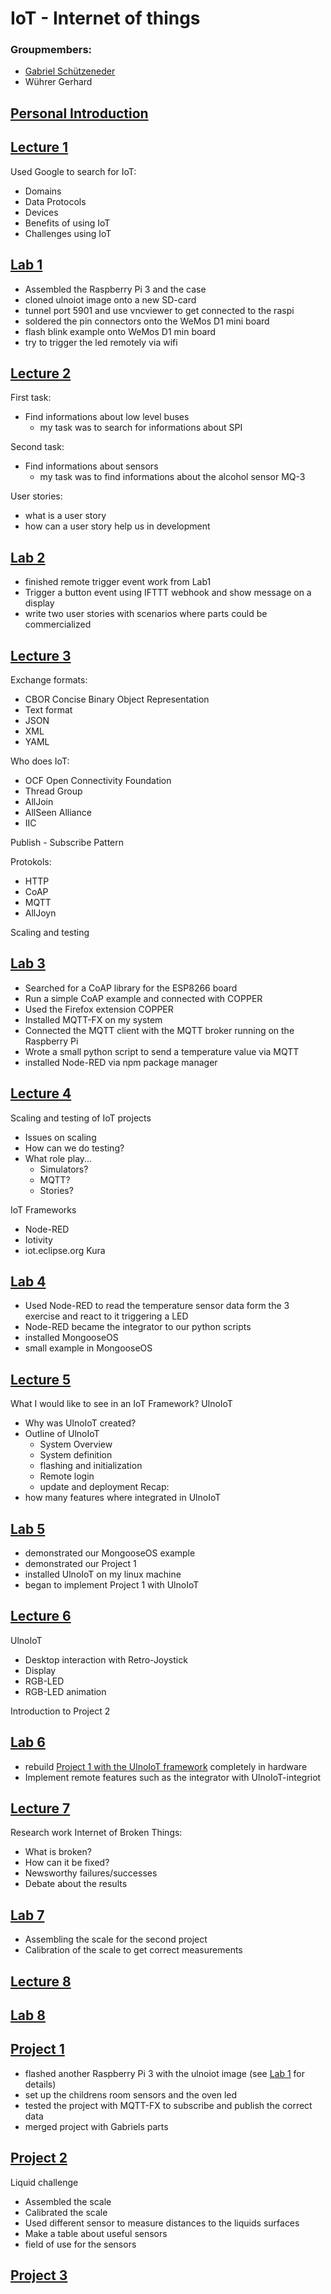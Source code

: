 # IoT - Internet of things

### Groupmembers:
* [Gabriel Schützeneder](https://github.com/schuetzi/IoT)
* Wührer Gerhard

## [Personal Introduction](https://github.com/Ryanor/iot/tree/master/Introduction)

## [Lecture 1](https://github.com/Ryanor/iot/tree/master/Portfolio/Lectures/Participation_01)
Used Google to search for IoT:
- Domains
- Data Protocols
- Devices
- Benefits of using IoT
- Challenges using IoT

## [Lab 1](https://github.com/Ryanor/iot/tree/master/Portfolio/Lab/Exercise01)
- Assembled the Raspberry Pi 3 and the case
- cloned ulnoiot image onto a new SD-card
- tunnel port 5901 and use vncviewer to get connected to the raspi
- soldered the pin connectors onto the WeMos D1 mini board
- flash blink example onto WeMos D1 min board
- try to trigger the led remotely via wifi

## [Lecture 2](https://github.com/Ryanor/iot/tree/master/Portfolio/Lectures/Participation_02)
First task:
- Find informations about low level buses
	- my task was to search for informations about SPI

Second task:
- Find informations about sensors
	- my task was to find informations about the alcohol sensor MQ-3

User stories:
- what is a user story
- how can a user story help us in development

## [Lab 2](https://github.com/Ryanor/iot/tree/master/Portfolio/Lab/Exercise02)
- finished remote trigger event work from Lab1
- Trigger a button event using IFTTT webhook and show message on a display
- write two user stories with scenarios where parts could be commercialized

## [Lecture 3](https://github.com/Ryanor/iot/tree/master/Portfolio/Lectures/Participation_03)
Exchange formats:
- CBOR Concise Binary Object Representation
- Text format
- JSON
- XML
- YAML

Who does IoT:
- OCF Open Connectivity Foundation
- Thread Group
- AllJoin
- AllSeen Alliance
- IIC

Publish - Subscribe Pattern

Protokols:
- HTTP
- CoAP
- MQTT
- AllJoyn

Scaling and testing

## [Lab 3](https://github.com/Ryanor/iot/tree/master/Portfolio/Lab/Exercise03)
- Searched for a CoAP library for the ESP8266 board
- Run a simple CoAP example and connected with COPPER
- Used the Firefox extension COPPER
- Installed MQTT-FX on my system
- Connected the MQTT client with the MQTT broker running on the Raspberry Pi
- Wrote a small python script to send a temperature value via MQTT
- installed Node-RED via npm package manager


## [Lecture 4](https://github.com/Ryanor/iot/tree/master/Portfolio/Lectures/Participation_04)
Scaling and testing of IoT projects
- Issues on scaling
- How can we do testing?
- What role play...
	- Simulators?
	- MQTT?
	- Stories?

IoT Frameworks
- Node-RED
- Iotivity
- iot.eclipse.org Kura

## [Lab 4](https://github.com/Ryanor/iot/tree/master/Portfolio/Lab/Exercise04)
- Used Node-RED to read the temperature sensor data form the 3 exercise and react to it triggering a LED
- Node-RED became the integrator to our python scripts
- installed MongooseOS
- small example in MongooseOS

## [Lecture 5](https://github.com/Ryanor/iot/tree/master/Portfolio/Lectures/Participation_05)
What I would like to see in an IoT Framework?
UlnoIoT
- Why was UlnoIoT created?
- Outline of UlnoIoT
	- System Overview
	- System definition
	- flashing and initialization
	- Remote login
	- update and deployment
Recap:
- how many features where integrated in UlnoIoT

## [Lab 5](https://github.com/Ryanor/iot/tree/master/Portfolio/Lab/Exercise05)
- demonstrated our MongooseOS example
- demonstrated our Project 1
- installed UlnoIoT on my linux machine
- began to implement Project 1 with UlnoIoT

## [Lecture 6](https://github.com/Ryanor/iot/tree/master/Portfolio/Lectures/Participation_06)
UlnoIoT
- Desktop interaction with Retro-Joystick
- Display
- RGB-LED
- RGB-LED animation

Introduction to Project 2

## [Lab 6](https://github.com/Ryanor/iot/tree/master/Portfolio/Lab/Exercise06)
- rebuild [Project 1 with the UlnoIoT framework](https://github.com/Ryanor/iot/tree/master/Portfolio/Lab/Exercise06/Project01_ulnoiot) completely in hardware
- Implement remote features such as the integrator with UlnoIoT-integriot

## [Lecture 7](https://github.com/Ryanor/iot/tree/master/Portfolio/Lectures/Participation_07)
Research work Internet of Broken Things:
- What is broken?
- How can it be fixed?
- Newsworthy failures/successes
- Debate about the results

## [Lab 7](https://github.com/Ryanor/iot/tree/master/Portfolio/Lab/Exercise07)
- Assembling the scale for the second project
- Calibration of the scale to get correct measurements

## [Lecture 8]()


## [Lab 8]()


## [Project 1](https://github.com/Ryanor/iot/tree/master/Portfolio/Project01)
- flashed another Raspberry Pi 3 with the ulnoiot image (see [Lab 1](https://github.com/Ryanor/iot/tree/master/Portfolio/Lab/Exercise01) for details)
- set up the childrens room sensors and the oven led
- tested the project with MQTT-FX to subscribe and publish the correct data
- merged project with Gabriels parts

## [Project 2](https://github.com/Ryanor/iot/tree/master/Portfolio/Project02)
Liquid challenge
- Assembled the scale
- Calibrated the scale
- Used different sensor to measure distances to the liquids surfaces
- Make a table about useful sensors
- field of use for the sensors

## [Project 3]()